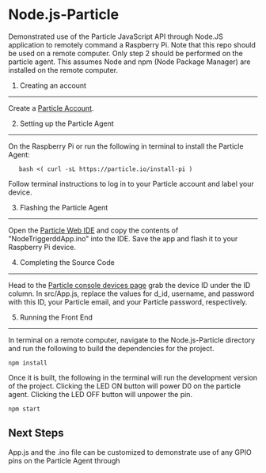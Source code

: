 # Node.js-Particle
Demonstrated use of the Particle JavaScript API through Node.JS application to remotely command a Raspberry Pi. Note that this repo should be used on a remote computer. Only step 2 should be performed on the particle agent. This assumes Node and npm (Node Package Manager) are installed on the remote computer.

1) Creating an account
----------
Create a [Particle Account](https://login.particle.io/login).

2) Setting up the Particle Agent
----------
On the Raspberry Pi or run the following in terminal to install the Particle Agent:
```
   bash <( curl -sL https://particle.io/install-pi )
```
Follow terminal instructions to log in to your Particle account and label your device.

3) Flashing the Particle Agent
----------
Open the [Particle Web IDE](https://console.particle.io/build/new) and copy the contents of "NodeTriggerddApp.ino" into the IDE. Save the app and flash it to your Raspberry Pi device.

4) Completing the Source Code
----------
Head to the [Particle console devices page](https://console.particle.io/devices) grab the device ID under the ID column. In src/App.js, replace the values for d_id, username, and password with this ID, your Particle email, and your Particle password, respectively.

5) Running the Front End
----------
In terminal on a remote computer, navigate to the Node.js-Particle directory and run the following to build the dependencies for the project.
```
npm install 
```
Once it is built, the following in the terminal will run the development version of the project. Clicking the LED ON button will power D0 on the particle agent. Clicking the LED OFF button will unpower the pin.
```
npm start 
```

Next Steps
----------
App.js and the .ino file can be customized to demonstrate use of any GPIO pins on the Particle Agent through 
